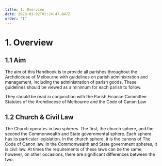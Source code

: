 ```yaml
---
title: 1. Overview
date: 2023-03-02T05:24:47.847Z
order: "1"
---
```

# 1. Overview

## 1.1 Aim

The aim of this Handbook is to provide all parishes throughout the Archdiocese of Melbourne with guidelines on parish administration and management, including the administration of parish goods. These guidelines should be viewed as a minimum for each parish to follow.

They should be read in conjunction with the Parish Finance Committee Statutes of the Archdiocese of Melbourne and the Code of Canon Law

## 1.2 Church & Civil Law

The Church operates in two spheres. The first, the church sphere, and the second the Commonwealth and State governmental sphere. Each sphere has its particular legislation. In the church sphere, it is the canons of The Code of Canon law. In the Commonwealth and State government spheres, it is civil law.  At times the requirements of these laws can be the same; however, on other occasions, there are significant differences between the two.